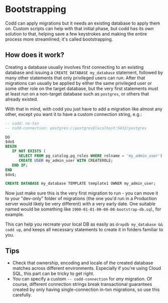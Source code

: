 <!-- This file is referenced from error messages codd produces, so don't move it or rename it. -->
# Bootstrapping

Codd can apply migrations but it needs an existing database to apply them on.
Custom scripts can help with that initial phase, but codd has its own solution to that, helping save
a few keystrokes and making the entire process more streamlined; it's called bootstrapping.

## How does it work?

Creating a database usually involves first connecting to an existing database and issuing a `CREATE DATABASE my_database` statement, followed by many other statements that only privileged users can run.
After that migrations can usually be applied by either the same privileged user or some other role on the target database, but the very first statements must at least run on a non-target database such as `postgres`, or others that already existed.

With that in mind, with codd you just have to add a migration like almost any other, except you want it to have a custom connection string, e.g.:


````sql
-- codd: no-txn
-- codd-connection: postgres://postgres@localhost:5432/postgres

DO
$do$
BEGIN
   IF NOT EXISTS (
      SELECT FROM pg_catalog.pg_roles WHERE rolname = 'my_admin_user') THEN
      CREATE USER my_admin_user WITH CREATEROLE;
   END IF;
END
$do$;

CREATE DATABASE my_database TEMPLATE template1 OWNER my_admin_user;
````

Now just make sure this is the very first migration to run - you can move it to your "dev-only" folder of migrations (the one you'd run in a Production server would likely be very different) with a very early date. One suitable named would be something like `1900-01-01-00-00-00-bootstrap-db.sql`, for example.

This can help you recreate your local DB as easily as `dropdb my_database && codd up`, and keeps all necessary statements to create it in folders familiar to you.

## Tips
- Check that ownership, encoding and locale of the created database matches across different environments. Especially if you're using Cloud SQL, this part can be tricky to get right.
- You can specify a custom `-- codd-connection` for _any_ migration. Of course, different connection strings break transactional guarantees created by only having single-connection in-txn migrations, so use this carefully.